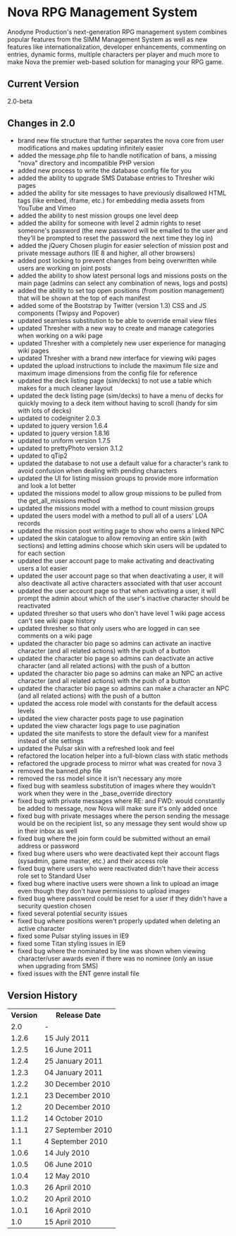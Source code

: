 # Nova RPG Management System

Anodyne Production's next-generation RPG management system combines popular features from the SIMM Management System as well as new features like internationalization, developer enhancements, commenting on entries, dynamic forms, multiple characters per player and much more to make Nova the premier web-based solution for managing your RPG game.

## Current Version

2.0-beta

## Changes in 2.0

* brand new file structure that further separates the nova core from user modifications and makes updating infinitely easier
* added the message.php file to handle notification of bans, a missing "nova" directory and incompatible PHP version
* added new process to write the database config file for you
* added the ability to upgrade SMS Database entries to Thresher wiki pages
* added the ability for site messages to have previously disallowed HTML tags (like embed, iframe, etc.) for embedding media assets from YouTube and Vimeo
* added the ability to nest mission groups one level deep
* added the ability for someone with level 2 admin rights to reset someone's password (the new password will be emailed to the user and they'll be prompted to reset the password the next time they log in)
* added the jQuery Chosen plugin for easier selection of mission post and private message authors (IE 8 and higher, all other browsers)
* added post locking to prevent changes from being overwritten while users are working on joint posts
* added the ability to show latest personal logs and missions posts on the main page (admins can select any combination of news, logs and posts)
* added the ability to set top open positions (from position management) that will be shown at the top of each manifest
* added some of the Bootstrap by Twitter (version 1.3) CSS and JS components (Twipsy and Popover)
* updated seamless substitution to be able to override email view files
* updated Thresher with a new way to create and manage categories when working on a wiki page
* updated Thresher with a completely new user experience for managing wiki pages
* updated Thresher with a brand new interface for viewing wiki pages
* updated the upload instructions to include the maximum file size and maximum image dimensions from the config file for reference
* updated the deck listing page (sim/decks) to not use a table which makes for a much cleaner layout
* updated the deck listing page (sim/decks) to have a menu of decks for quickly moving to a deck item without having to scroll (handy for sim with lots of decks)
* updated to codeigniter 2.0.3
* updated to jquery version 1.6.4
* updated to jquery version 1.8.16
* updated to uniform version 1.7.5
* updated to prettyPhoto version 3.1.2
* updated to qTip2
* updated the database to not use a default value for a character's rank to avoid confusion when dealing with pending characters
* updated the UI for listing mission groups to provide more information and look a lot better
* updated the missions model to allow group missions to be pulled from the get_all_missions method
* updated the missions model with a method to count mission groups
* updated the users model with a method to pull all of a users' LOA records
* updated the mission post writing page to show who owns a linked NPC
* updated the skin catalogue to allow removing an entire skin (with sections) and letting admins choose which skin users will be updated to for each section
* updated the user account page to make activating and deactivating users a lot easier
* updated the user account page so that when deactivating a user, it will also deactivate all active characters associated with that user account
* updated the user account page so that when activating a user, it will prompt the admin about which of the user's inactive character should be reactivated
* updated thresher so that users who don't have level 1 wiki page access can't see wiki page history
* updated thresher so that only users who are logged in can see comments on a wiki page
* updated the character bio page so admins can activate an inactive character (and all related actions) with the push of a button
* updated the character bio page so admins can deactivate an active character (and all related actions) with the push of a button
* updated the character bio page so admins can make an NPC an active character (and all related actions) with the push of a button
* updated the character bio page so admins can make a character an NPC (and all related actions) with the push of a button
* updated the access role model with constants for the default access levels
* updated the view character posts page to use pagination
* updated the view character logs page to use pagination
* updated the site manifests to store the default view for a manifest instead of site settings
* updated the Pulsar skin with a refreshed look and feel
* refactored the location helper into a full-blown class with static methods
* refactored the upgrade process to mirror what was created for nova 3
* removed the banned.php file
* removed the rss model since it isn't necessary any more
* fixed bug with seamless substitution of images where they wouldn't work when they were in the _base_override directory
* fixed bug with private messages where RE: and FWD: would constantly be added to message, now Nova will make sure it's only added once
* fixed bug with private messages where the person sending the message would be on the recipient list, so any message they sent would show up in their inbox as well
* fixed bug where the join form could be submitted without an email address or password
* fixed bug where users who were deactivated kept their account flags (sysadmin, game master, etc.) and their access role
* fixed bug where users who were reactivated didn't have their access role set to Standard User
* fixed bug where inactive users were shown a link to upload an image even though they don't have permissions to upload images
* fixed bug where password could be reset for a user if they didn't have a security question chosen
* fixed several potential security issues
* fixed bug where positions weren't properly updated when deleting an active character
* fixed some Pulsar styling issues in IE9
* fixed some Titan styling issues in IE9
* fixed bug where the nominated by line was shown when viewing character/user awards even if there was no nominee (only an issue when upgrading from SMS)
* fixed issues with the ENT genre install file

## Version History

<table>
	<tr>
		<th>Version</th><th>Release Date</th>
	</tr>
	<tr>
		<td>2.0</td><td>-</td>
	</tr>
	<tr>
		<td>1.2.6</td><td>15 July 2011</td>
	</tr>
	<tr>
		<td>1.2.5</td><td>16 June 2011</td>
	</tr>
	<tr>
		<td>1.2.4</td><td>25 January 2011</td>
	</tr>
	<tr>
		<td>1.2.3</td><td>04 January 2011</td>
	</tr>
	<tr>
		<td>1.2.2</td><td>30 December 2010</td>
	</tr>
	<tr>
		<td>1.2.1</td><td>23 December 2010</td>
	</tr>
	<tr>
		<td>1.2</td><td>20 December 2010</td>
	</tr>
	<tr>
		<td>1.1.2</td><td>14 October 2010</td>
	</tr>
	<tr>
		<td>1.1.1</td><td>27 September 2010</td>
	</tr>
	<tr>
		<td>1.1</td><td>4 September 2010</td>
	</tr>
	<tr>
		<td>1.0.6</td><td>14 July 2010</td>
	</tr>
	<tr>
		<td>1.0.5</td><td>06 June 2010</td>
	</tr>
	<tr>
		<td>1.0.4</td><td>12 May 2010</td>
	</tr>
	<tr>
		<td>1.0.3</td><td>26 April 2010</td>
	</tr>
	<tr>
		<td>1.0.2</td><td>20 April 2010</td>
	</tr>
	<tr>
		<td>1.0.1</td><td>16 April 2010</td>
	</tr>
	<tr>
		<td>1.0</td><td>15 April 2010</td>
	</tr>
</table>